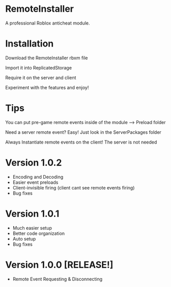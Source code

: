 # RemoteInstaller
A professional Roblox anticheat module.

# Installation

Download the RemoteInstaller rbxm file

Import it into ReplicatedStorage

Require it on the server and client

Experiment with the features and enjoy!

# Tips

You can put pre-game remote events inside of the module --> Preload folder

Need a server remote event? Easy! Just look in the ServerPackages folder

Always Instantiate remote events on the client! The server is not needed

# Version 1.0.2
* Encoding and Decoding
* Easier event preloads
* Client-invisible firing (client cant see remote events firing)
* Bug fixes

# Version 1.0.1
* Much easier setup
* Better code organization
* Auto setup
* Bug fixes

# Version 1.0.0 [RELEASE!]
* Remote Event Requesting & Disconnecting
